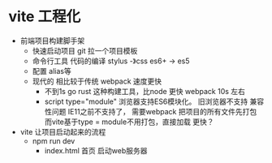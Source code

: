 # vite 工程化
- 前端项目构建脚手架
    - 快速启动项目
        git 拉一个项目模板
    - 命令行工具
        代码的编译 stylus -》css
        es6+ -> es5
    - 配置
        alias等
    - 现代的 相比较于传统 webpack 速度更快
        - 不到1s  go rust 这种构建工具，比node 更快
            webpack 10s 左右 
        - script type="module" 浏览器支持ES6模块化。
            旧浏览器不支持  兼容性问题  IE11之前不支持了，
            需要webpack 把项目的所有文件先打包
            而vite基于type = module不用打包，直接加载
            更快？
- vite 让项目启动起来的流程
    - npm run dev
        - index.html 首页   启动web服务器
        
